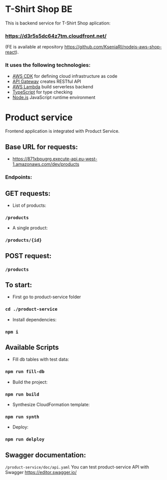# T-Shirt Shop BE

This is backend service for T-Shirt Shop aplication: 
### https://d3r5s5dc64z7tm.cloudfront.net/

(FE is available at repository https://github.com/KseniaRI/nodejs-aws-shop-react). 

### It uses the following technologies:

- [AWS CDK](https://docs.aws.amazon.com/cdk/v2/guide/home.html) for defining cloud infrastructure as code
- [API Gateway](https://docs.aws.amazon.com/apigateway/latest/developerguide/welcome.html) creates RESTful API
- [AWS Lambda](https://docs.aws.amazon.com/lambda/latest/dg/welcome.html) build serverless backend
- [TypeScript](https://www.typescriptlang.org/) for type checking
- [Node.js](https://nodejs.org/en) JavaScript runtime environment

# Product service

Frontend application is integrated with Product Service.

## Base URL for requests: 
- https://871xbpugrg.execute-api.eu-west-1.amazonaws.com/dev/products

### Endpoints: 

## GET requests:
- List of products: 
### `/products`
- A single product: 
### `/products/{id}`

## POST request:
### `/products`

## To start:

- First go to product-service folder 
### `cd ./product-service`

- Install dependencies:
### `npm i`

## Available Scripts

- Fill db tables with test data:
### `npm run fill-db`

- Build the project:
### `npm run build`

- Synthesize CloudFormation template: 
### `npm run synth`

- Deploy:
### `npm run delploy`

## Swagger documentation: 
`/product-service/doc/api.yaml`
You can test product-service API with Swagger https://editor.swagger.io/ 
